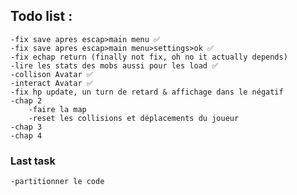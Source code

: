 ## Todo list :

    -fix save apres escap>main menu ✅ 
    -fix save apres escap>main menu>settings>ok ✅ 
    -fix echap return (finally not fix, oh no it actually depends)
    -lire les stats des mobs aussi pour les load ✅
    -collison Avatar ✅
    -interact Avatar ✅ 
    -fix hp update, un turn de retard & affichage dans le négatif 
    -chap 2
        -faire la map 
        -reset les collisions et déplacements du joueur
    -chap 3
    -chap 4

### Last task
    -partitionner le code
